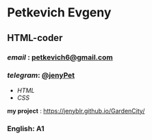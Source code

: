 # Petkevich Evgeny

## HTML-coder

### *email* : petkevich6@gmail.com

### *telegram*: [@jenyPet](@jenyPet)

 * _HTML_
 * _CSS_
 
  __my project__ : https://jenyblr.github.io/GardenCity/ 

### English: A1  